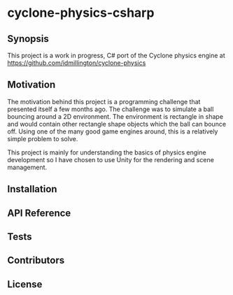 cyclone-physics-csharp
======================

## Synopsis

This project is a work in progress, C# port of the Cyclone physics engine at https://github.com/idmillington/cyclone-physics

## Motivation

The motivation behind this project is a programming challenge that presented itself a few months ago. The challenge was to simulate a ball bouncing around a 2D environment. The environment is rectangle in shape and would contain other rectangle shape objects which the ball can bounce off. Using one of the many good game engines around, this is a relatively simple problem to solve.

This project is mainly for understanding the basics of physics engine development so I have chosen to use Unity for the rendering and scene management.

## Installation

## API Reference

## Tests

## Contributors

## License

